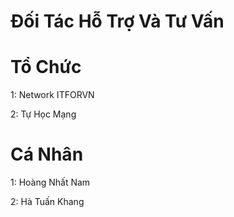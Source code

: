 # Đối Tác Hỗ Trợ Và Tư Vấn

# Tổ Chức
1: Network ITFORVN

2: Tự Học Mạng

# Cá Nhân
1: Hoàng Nhất Nam

2: Hà Tuấn Khang

